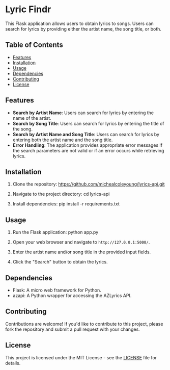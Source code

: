# Lyric Findr

This Flask application allows users to obtain lyrics to songs. Users can search for lyrics by providing either the artist name, the song title, or both.

## Table of Contents

- [Features](#features)
- [Installation](#installation)
- [Usage](#usage)
- [Dependencies](#dependencies)
- [Contributing](#contributing)
- [License](#license)

## Features

- **Search by Artist Name**: Users can search for lyrics by entering the name of the artist.
- **Search by Song Title**: Users can search for lyrics by entering the title of the song.
- **Search by Artist Name and Song Title**: Users can search for lyrics by entering both the artist name and the song title.
- **Error Handling**: The application provides appropriate error messages if the search parameters are not valid or if an error occurs while retrieving lyrics.

## Installation

1. Clone the repository: https://github.com/michealcoleyoung/lyrics-api.git

2. Navigate to the project directory: cd lyrics-api

3. Install dependencies: pip install -r requirements.txt


## Usage

1. Run the Flask application: python app.py


2. Open your web browser and navigate to `http://127.0.0.1:5000/`.
3. Enter the artist name and/or song title in the provided input fields.
4. Click the "Search" button to obtain the lyrics.

## Dependencies

- Flask: A micro web framework for Python.
- azapi: A Python wrapper for accessing the AZLyrics API.

## Contributing

Contributions are welcome! If you'd like to contribute to this project, please fork the repository and submit a pull request with your changes.

## License

This project is licensed under the MIT License - see the [LICENSE](LICENSE) file for details.









